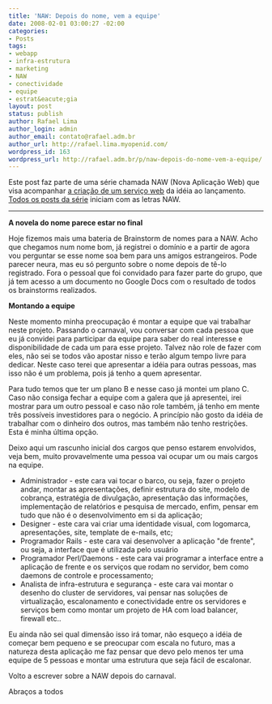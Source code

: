 ```yaml
---
title: 'NAW: Depois do nome, vem a equipe'
date: 2008-02-01 03:00:27 -02:00
categories:
- Posts
tags:
- webapp
- infra-estrutura
- marketing
- NAW
- conectividade
- equipe
- estrat&eacute;gia
layout: post
status: publish
author: Rafael Lima
author_login: admin
author_email: contato@rafael.adm.br
author_url: http://rafael.lima.myopenid.com/
wordpress_id: 163
wordpress_url: http://rafael.adm.br/p/naw-depois-do-nome-vem-a-equipe/
---
```


Este post faz parte de uma s&eacute;rie chamada NAW (Nova Aplica&ccedil;&atilde;o Web) que visa acompanhar <a href="http://rafael.adm.br/p/que-tal-acompanhar-o-nascimento-de-um-servico-web/">a cria&ccedil;&atilde;o de um servi&ccedil;o web</a> da id&eacute;ia ao lan&ccedil;amento. <a href="http://rafael.adm.br/tag/naw">Todos os posts da s&eacute;rie</a> iniciam com as letras NAW.
<hr />
<span style="font-weight: bold">A novela do nome parece estar no final</span>

Hoje fizemos mais uma bateria de Brainstorm de nomes para a NAW. Acho que  chegamos num nome bom, j&aacute; registrei o dom&iacute;nio e a partir de agora vou perguntar se esse nome soa bem para uns amigos estrangeiros. Pode parecer neura, mas eu s&oacute; pergunto sobre o nome depois de t&ecirc;-lo registrado. Fora o pessoal que foi convidado para fazer parte do grupo, que j&aacute; tem acesso a um documento no Google Docs com o resultado de todos os brainstorms realizados.

<span style="font-weight: bold">Montando a equipe</span>

Neste momento minha preocupa&ccedil;&atilde;o &eacute; montar a equipe que vai trabalhar neste projeto. Passando o carnaval, vou conversar com cada pessoa que eu j&aacute; convidei para participar da equipe para saber do real interesse e disponibilidade de cada um para esse projeto.
Talvez n&atilde;o role de fazer com eles, n&atilde;o sei se todos v&atilde;o apostar nisso e ter&atilde;o algum tempo livre para dedicar. Neste caso terei que apresentar a id&eacute;ia para outras pessoas, mas isso n&atilde;o &eacute; um problema, pois j&aacute; tenho a quem apresentar.

Para tudo temos que ter um plano B e nesse caso j&aacute; montei um plano C. Caso n&atilde;o consiga fechar a equipe com a galera que j&aacute; apresentei, irei mostrar para um outro pessoal e caso n&atilde;o role tamb&eacute;m, j&aacute; tenho em mente tr&ecirc;s poss&iacute;veis investidores para o neg&oacute;cio. A princ&iacute;pio n&atilde;o gosto da id&eacute;ia de trabalhar com o dinheiro dos outros, mas tamb&eacute;m n&atilde;o tenho restri&ccedil;&otilde;es. Esta &eacute; minha &uacute;ltima op&ccedil;&atilde;o.

Deixo aqui um rascunho inicial dos cargos que penso estarem envolvidos, veja bem, muito provavelmente uma pessoa vai ocupar um ou mais cargos na equipe.
<ul>
	<li>Administrador - este cara vai tocar o barco, ou seja, fazer o projeto andar, montar as apresenta&ccedil;&otilde;es, definir estrutura do site, modelo de cobran&ccedil;a, estrat&eacute;gia de divulga&ccedil;&atilde;o, apresenta&ccedil;&atilde;o das informa&ccedil;&otilde;es, implementa&ccedil;&atilde;o de relat&oacute;rios e pesquisa de mercado, enfim, pensar em tudo que n&atilde;o &eacute; o desenvolvimento em si da aplica&ccedil;&atilde;o;</li>
	<li>Designer - este cara vai criar uma identidade visual, com logomarca, apresenta&ccedil;&otilde;es, site, template de e-mails, etc;</li>
	<li>Programador Rails - este cara vai desenvolver a aplica&ccedil;&atilde;o "de frente", ou seja, a interface que &eacute; utilizada pelo usu&aacute;rio</li>
	<li>Programador Perl/Daemons - este cara vai programar a interface entre a aplica&ccedil;&atilde;o de frente e os servi&ccedil;os que rodam no servidor, bem como daemons de controle e processamento;</li>
	<li>Analista de infra-estrutura e seguran&ccedil;a - este cara vai montar o desenho do cluster de servidores, vai pensar nas solu&ccedil;&otilde;es de virtualiza&ccedil;&atilde;o, escalonamento e conectividade entre os servidores e servi&ccedil;os bem como montar um projeto de HA com load balancer, firewall etc..</li>
</ul>
Eu ainda n&atilde;o sei qual dimens&atilde;o isso ir&aacute; tomar, n&atilde;o esque&ccedil;o a id&eacute;ia de come&ccedil;ar bem pequeno e se preocupar com escala no futuro, mas a natureza desta aplica&ccedil;&atilde;o me faz pensar que devo pelo menos ter uma equipe de 5 pessoas e montar uma estrutura que seja f&aacute;cil de escalonar.

Volto a escrever sobre a NAW depois do carnaval.

Abra&ccedil;os a todos
